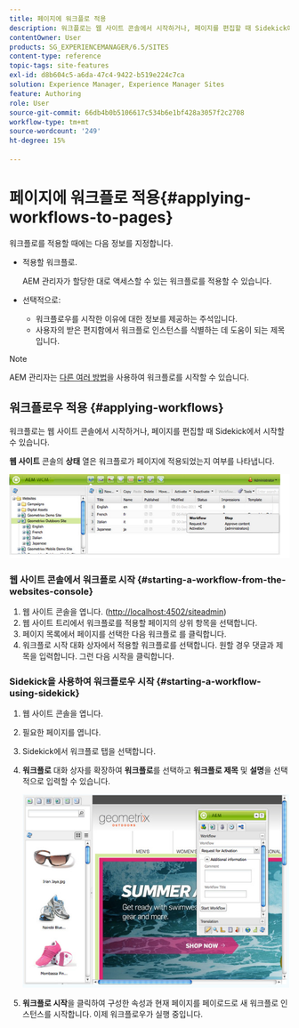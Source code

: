 ```yaml
---
title: 페이지에 워크플로 적용
description: 워크플로는 웹 사이트 콘솔에서 시작하거나, 페이지를 편집할 때 Sidekick에서 시작할 수 있습니다.
contentOwner: User
products: SG_EXPERIENCEMANAGER/6.5/SITES
content-type: reference
topic-tags: site-features
exl-id: d8b604c5-a6da-47c4-9422-b519e224c7ca
solution: Experience Manager, Experience Manager Sites
feature: Authoring
role: User
source-git-commit: 66db4b0b5106617c534b6e1bf428a3057f2c2708
workflow-type: tm+mt
source-wordcount: '249'
ht-degree: 15%

---
```


# 페이지에 워크플로 적용{#applying-workflows-to-pages}

워크플로를 적용할 때에는 다음 정보를 지정합니다.

* 적용할 워크플로.

  AEM 관리자가 할당한 대로 액세스할 수 있는 워크플로를 적용할 수 있습니다.
* 선택적으로:

   * 워크플로우를 시작한 이유에 대한 정보를 제공하는 주석입니다.
   * 사용자의 받은 편지함에서 워크플로 인스턴스를 식별하는 데 도움이 되는 제목입니다.

>[!NOTE]
>
>AEM 관리자는 [다른 여러 방법](/help/sites-administering/workflows-starting.md)을 사용하여 워크플로를 시작할 수 있습니다.

## 워크플로우 적용 {#applying-workflows}

워크플로는 웹 사이트 콘솔에서 시작하거나, 페이지를 편집할 때 Sidekick에서 시작할 수 있습니다.

**웹 사이트** 콘솔의 **상태** 열은 워크플로가 페이지에 적용되었는지 여부를 나타냅니다.

![workflowstatus](assets/workflowstatus.png)

### 웹 사이트 콘솔에서 워크플로 시작 {#starting-a-workflow-from-the-websites-console}

1. 웹 사이트 콘솔을 엽니다. ([http://localhost:4502/siteadmin](http://localhost:4502/siteadmin))
1. 웹 사이트 트리에서 워크플로를 적용할 페이지의 상위 항목을 선택합니다.
1. 페이지 목록에서 페이지를 선택한 다음 워크플로 를 클릭합니다.
1. 워크플로 시작 대화 상자에서 적용할 워크플로를 선택합니다. 원할 경우 댓글과 제목을 입력합니다. 그런 다음 시작을 클릭합니다.

### Sidekick을 사용하여 워크플로우 시작 {#starting-a-workflow-using-sidekick}

1. 웹 사이트 콘솔을 엽니다.
1. 필요한 페이지를 엽니다.
1. Sidekick에서 워크플로 탭을 선택합니다.
1. **워크플로** 대화 상자를 확장하여 **워크플로**&#x200B;를 선택하고 **워크플로 제목** 및 **설명**&#x200B;을 선택적으로 입력할 수 있습니다.

   ![workflowstartsidekick](assets/workflowstartsidekick.png)

1. **워크플로 시작**&#x200B;을 클릭하여 구성한 속성과 현재 페이지를 페이로드로 새 워크플로 인스턴스를 시작합니다. 이제 워크플로우가 실행 중입니다.
